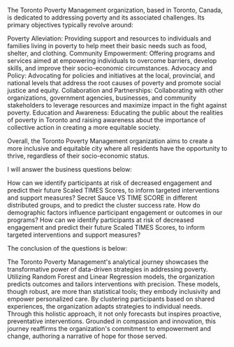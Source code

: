 The Toronto Poverty Management organization, based in Toronto, Canada, is dedicated to addressing poverty and its associated challenges. Its primary objectives typically revolve around:

Poverty Alleviation: Providing support and resources to individuals and families living in poverty to help meet their basic needs such as food, shelter, and clothing.
Community Empowerment: Offering programs and services aimed at empowering individuals to overcome barriers, develop skills, and improve their socio-economic circumstances.
Advocacy and Policy: Advocating for policies and initiatives at the local, provincial, and national levels that address the root causes of poverty and promote social justice and equity.
Collaboration and Partnerships: Collaborating with other organizations, government agencies, businesses, and community stakeholders to leverage resources and maximize impact in the fight against poverty.
Education and Awareness: Educating the public about the realities of poverty in Toronto and raising awareness about the importance of collective action in creating a more equitable society.

Overall, the Toronto Poverty Management organization aims to create a more inclusive and equitable city where all residents have the opportunity to thrive, regardless of their socio-economic status.

I will answer the business questions below:

How can we identify participants at risk of decreased engagement and predict their future Scaled TIMES Scores, to inform targeted interventions and support measures?
Secret Sauce VS TIME SCORE in different distributed groups, and to predict the cluster success rate.
How do demographic factors influence participant engagement or outcomes in our programs?
How can we identify participants at risk of decreased engagement and predict their future Scaled TIMES Scores, to inform targeted interventions and support measures?


The conclusion of the questions is below:

The Toronto Poverty Management's analytical journey showcases the transformative power of data-driven strategies in addressing poverty. Utilizing Random Forest and Linear Regression models, the organization predicts outcomes and tailors interventions with precision. These models, though robust, are more than statistical tools; they embody inclusivity and empower personalized care. By clustering participants based on shared experiences, the organization adapts strategies to individual needs. Through this holistic approach, it not only forecasts but inspires proactive, preventative interventions. Grounded in compassion and innovation, this journey reaffirms the organization's commitment to empowerment and change, authoring a narrative of hope for those served.
